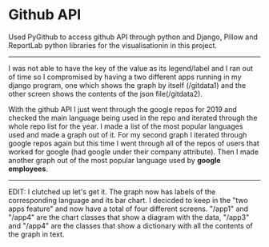 # Github API


Used PyGithub to access github API through python and Django, Pillow and ReportLab python libraries for the visualisationin in this project.
___
I was not able to have the key of the value as its legend/label and I ran out of time so I compromised by having a two different apps running in my django program, one which shows the graph by itself (/gitdata1) and the other screen shows the contents of the json file(/gitdata2).

With the github API I just went through the google repos for 2019 and checked the main language being used in the repo and iterated through the whole repo list for the year. I made a list of the most popular languages used and made a graph out of it.
For my second graph I iterated through google repos again but this time I went through all of the repos of users that worked for google (had google under their company attribute). Then I made another graph out of the most popular language used by __google employees__. 
___
EDIT: I clutched up let's get it. The graph now has labels of the corresponding language and its bar chart. I decicded to keep in the "two apps feature" and now have a total of four different screens. "/app1" and "/app4" are the chart classes that show a diagram with the data, "/app3" and "/app4" are the classes that show a dictionary with all the contents of the graph in text.

